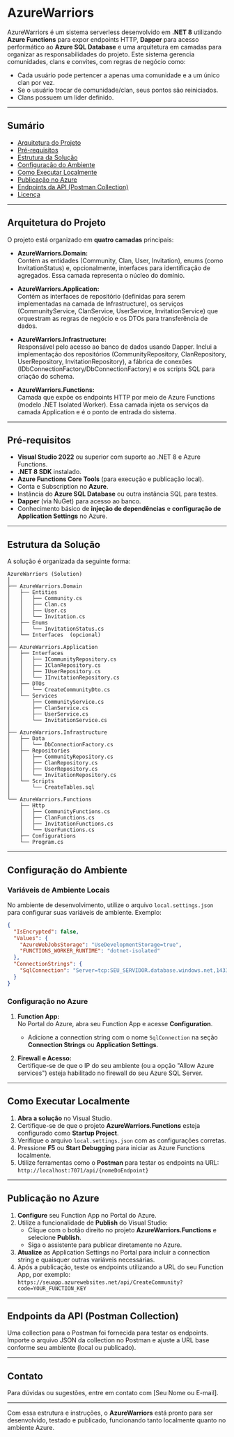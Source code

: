 ﻿# AzureWarriors

AzureWarriors é um sistema serverless desenvolvido em **.NET 8** utilizando **Azure Functions** para expor endpoints HTTP, **Dapper** para acesso performático ao **Azure SQL Database** e uma arquitetura em camadas para organizar as responsabilidades do projeto. Este sistema gerencia comunidades, clans e convites, com regras de negócio como:

- Cada usuário pode pertencer a apenas uma comunidade e a um único clan por vez.
- Se o usuário trocar de comunidade/clan, seus pontos são reiniciados.
- Clans possuem um líder definido.

---

## Sumário

- [Arquitetura do Projeto](#arquitetura-do-projeto)
- [Pré-requisitos](#pré-requisitos)
- [Estrutura da Solução](#estrutura-da-solução)
- [Configuração do Ambiente](#configuração-do-ambiente)
- [Como Executar Localmente](#como-executar-localmente)
- [Publicação no Azure](#publicação-no-azure)
- [Endpoints da API (Postman Collection)](#endpoints-da-api-postman-collection)
- [Licença](#licença)

---

## Arquitetura do Projeto

O projeto está organizado em **quatro camadas** principais:

- **AzureWarriors.Domain:**  
  Contém as entidades (Community, Clan, User, Invitation), enums (como InvitationStatus) e, opcionalmente, interfaces para identificação de agregados. Essa camada representa o núcleo do domínio.

- **AzureWarriors.Application:**  
  Contém as interfaces de repositório (definidas para serem implementadas na camada de Infrastructure), os serviços (CommunityService, ClanService, UserService, InvitationService) que orquestram as regras de negócio e os DTOs para transferência de dados.

- **AzureWarriors.Infrastructure:**  
  Responsável pelo acesso ao banco de dados usando Dapper. Inclui a implementação dos repositórios (CommunityRepository, ClanRepository, UserRepository, InvitationRepository), a fábrica de conexões (IDbConnectionFactory/DbConnectionFactory) e os scripts SQL para criação do schema.

- **AzureWarriors.Functions:**  
  Camada que expõe os endpoints HTTP por meio de Azure Functions (modelo .NET Isolated Worker). Essa camada injeta os serviços da camada Application e é o ponto de entrada do sistema.

---

## Pré-requisitos

- **Visual Studio 2022** ou superior com suporte ao .NET 8 e Azure Functions.
- **.NET 8 SDK** instalado.
- **Azure Functions Core Tools** (para execução e publicação local).
- Conta e Subscription no **Azure**.
- Instância do **Azure SQL Database** ou outra instância SQL para testes.
- **Dapper** (via NuGet) para acesso ao banco.
- Conhecimento básico de **injeção de dependências** e **configuração de Application Settings** no Azure.

---

## Estrutura da Solução

A solução é organizada da seguinte forma:

```
AzureWarriors (Solution)
│
├── AzureWarriors.Domain
│   ├── Entities
│   │   ├── Community.cs
│   │   ├── Clan.cs
│   │   ├── User.cs
│   │   └── Invitation.cs
│   ├── Enums
│   │   └── InvitationStatus.cs
│   └── Interfaces  (opcional)
│
├── AzureWarriors.Application
│   ├── Interfaces
│   │   ├── ICommunityRepository.cs
│   │   ├── IClanRepository.cs
│   │   ├── IUserRepository.cs
│   │   └── IInvitationRepository.cs
│   ├── DTOs
│   │   └── CreateCommunityDto.cs
│   └── Services
│       ├── CommunityService.cs
│       ├── ClanService.cs
│       ├── UserService.cs
│       └── InvitationService.cs
│
├── AzureWarriors.Infrastructure
│   ├── Data
│   │   └── DbConnectionFactory.cs
│   ├── Repositories
│   │   ├── CommunityRepository.cs
│   │   ├── ClanRepository.cs
│   │   ├── UserRepository.cs
│   │   └── InvitationRepository.cs
│   └── Scripts
│       └── CreateTables.sql
│
└── AzureWarriors.Functions
    ├── Http
    │   ├── CommunityFunctions.cs
    │   ├── ClanFunctions.cs
    │   ├── InvitationFunctions.cs
    │   └── UserFunctions.cs
    ├── Configurations
    └── Program.cs
```

---

## Configuração do Ambiente

### Variáveis de Ambiente Locais

No ambiente de desenvolvimento, utilize o arquivo `local.settings.json` para configurar suas variáveis de ambiente. Exemplo:

```json
{
  "IsEncrypted": false,
  "Values": {
    "AzureWebJobsStorage": "UseDevelopmentStorage=true",
    "FUNCTIONS_WORKER_RUNTIME": "dotnet-isolated"
  },
  "ConnectionStrings": {
    "SqlConnection": "Server=tcp:SEU_SERVIDOR.database.windows.net,1433;Database=AzureWarriorsDB;User ID=SeuUsuario;Password=SuaSenha;Encrypt=True;TrustServerCertificate=False;Connection Timeout=30;"
  }
}
```

### Configuração no Azure

1. **Function App:**  
   No Portal do Azure, abra seu Function App e acesse **Configuration**.  
   - Adicione a connection string com o nome `SqlConnection` na seção **Connection Strings** ou **Application Settings**.

2. **Firewall e Acesso:**  
   Certifique-se de que o IP do seu ambiente (ou a opção "Allow Azure services") esteja habilitado no firewall do seu Azure SQL Server.

---

## Como Executar Localmente

1. **Abra a solução** no Visual Studio.
2. Certifique-se de que o projeto **AzureWarriors.Functions** esteja configurado como **Startup Project**.
3. Verifique o arquivo `local.settings.json` com as configurações corretas.
4. Pressione **F5** ou **Start Debugging** para iniciar as Azure Functions localmente.
5. Utilize ferramentas como o **Postman** para testar os endpoints na URL:  
   `http://localhost:7071/api/{nomeDoEndpoint}`

---

## Publicação no Azure

1. **Configure** seu Function App no Portal do Azure.
2. Utilize a funcionalidade de **Publish** do Visual Studio:
   - Clique com o botão direito no projeto **AzureWarriors.Functions** e selecione **Publish**.
   - Siga o assistente para publicar diretamente no Azure.
3. **Atualize** as Application Settings no Portal para incluir a connection string e quaisquer outras variáveis necessárias.
4. Após a publicação, teste os endpoints utilizando a URL do seu Function App, por exemplo:  
   `https://seuapp.azurewebsites.net/api/CreateCommunity?code=YOUR_FUNCTION_KEY`

---

## Endpoints da API (Postman Collection)

Uma collection para o Postman foi fornecida para testar os endpoints. Importe o arquivo JSON da collection no Postman e ajuste a URL base conforme seu ambiente (local ou publicado).

---

## Contato

Para dúvidas ou sugestões, entre em contato com [Seu Nome ou E-mail].

---

Com essa estrutura e instruções, o **AzureWarriors** está pronto para ser desenvolvido, testado e publicado, funcionando tanto localmente quanto no ambiente Azure.
